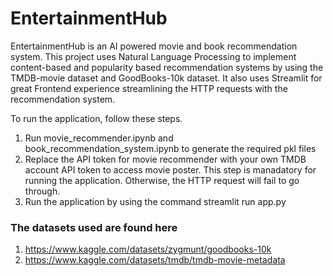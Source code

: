 # EntertainmentHub
EntertainmentHub is an AI powered movie and book recommendation system. This project uses Natural Language Processing to implement content-based and popularity based recommendation systems by using the TMDB-movie dataset and GoodBooks-10k dataset. It also uses Streamlit for great Frontend experience streamlining the HTTP requests with the recommendation system.

To run the application, follow these steps.
1. Run movie_recommender.ipynb and book_recommendation_system.ipynb to generate the required pkl files
2. Replace the API token for movie recommender with your own TMDB account API token to access movie poster. This step is manadatory for running the application. Otherwise, the HTTP request will fail to go through.
3. Run the application by using the command streamlit run app.py

### The datasets used are found here
1. https://www.kaggle.com/datasets/zygmunt/goodbooks-10k
2. https://www.kaggle.com/datasets/tmdb/tmdb-movie-metadata
